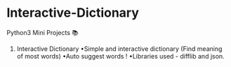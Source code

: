 # Interactive-Dictionary
Python3 Mini Projects 📚

1. Interactive Dictionary
•Simple and interactive dictionary (Find meaning of most words)
•Auto suggest words !
•Libraries used - difflib and json.
